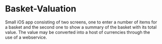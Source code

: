 # Basket-Valuation
Small iOS app consisting of two screens, one to enter a number of items for a basket and the second one to show a summary 
of the basket with its total value. The value may be converted into a host of currencies through the use 
of a webservice.
